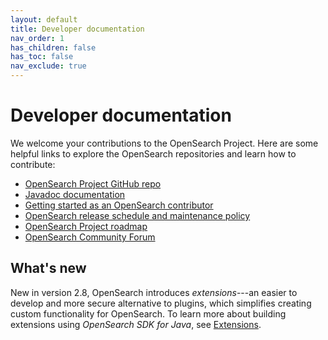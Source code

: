 ```yaml
---
layout: default
title: Developer documentation
nav_order: 1
has_children: false
has_toc: false
nav_exclude: true
---
```


# Developer documentation

We welcome your contributions to the OpenSearch Project. Here are some helpful links to explore the OpenSearch repositories and learn how to contribute:

- [OpenSearch Project GitHub repo](https://github.com/opensearch-project/)
- [Javadoc documentation](https://opensearch.org/javadocs/)
- [Getting started as an OpenSearch contributor](https://github.com/opensearch-project/.github/blob/main/ONBOARDING.md)
- [OpenSearch release schedule and maintenance policy](https://opensearch.org/releases.html)
- [OpenSearch Project roadmap](https://github.com/orgs/opensearch-project/projects/1)
- [OpenSearch Community Forum](https://forum.opensearch.org/)

## What's new

New in version 2.8, OpenSearch introduces _extensions_---an easier to develop and more secure alternative to plugins, which simplifies creating custom functionality for OpenSearch. To learn more about building extensions using _OpenSearch SDK for Java_, see [Extensions]({{site.url}}{{site.baseurl}}/developer-documentation/extensions/).
